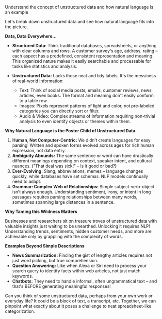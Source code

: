 Understand the concept of unstructured data and how natural language is an example

Let's break down unstructured data and see how natural language fits into the picture.

**Data, Data Everywhere...**

* **Structured Data:**  Think traditional databases, spreadsheets, or anything with clear columns and rows.  A customer survey's age, address, rating –  each aspect has a predefined, consistent representation and meaning. This organized nature makes it easily searchable and processable for tasks like statistics and analysis. 

* **Unstructured Data:** Lacks those neat and tidy labels.  It's the messiness of real-world information: 
    * Text: Think of social media posts, emails, customer reviews, news articles, even books. The format and meaning don't easily conform to a table row.
    * Images: Pixels represent patterns of light and color, not pre-labeled categories you can directly sort or filter.
    * Audio & Video: Complex streams of information requiring non-trivial analysis to even identify objects or themes within them.

**Why Natural Language is the Poster Child of Unstructured Data**

1. **Human, Not Computer-Centric:** We didn't create languages for easy parsing! Written and spoken forms evolved across ages for rich human expression, not data entry.
2. **Ambiguity Abounds:** The same sentence or word can have drastically different meanings depending on context, speaker intent, and cultural nuances. ("That deal was sick!" – Is it good or bad?)
3. **Ever-Evolving:** Slang, abbreviations, memes – language changes quickly, while databases have set schemas.  NLP models continually  need to adapt.
4. **Grammar: Complex Web of Relationships:**  Simple subject-verb-object isn't always enough. Understanding sentiment, irony, or intent in long passages requires parsing relationships between many words, sometimes spanning large distances in a sentence.

**Why Taming this Wildness Matters**

Businesses and researchers sit on treasure troves of unstructured data with valuable insights just waiting to be unearthed.  Unlocking it requires NLP! Understanding trends, sentiments, hidden customer needs, and more are achievable only by grappling with the complexity of words. 

**Examples Beyond Simple Descriptions**

* **News Summarization:** Finding the gist of lengthy articles  requires not just word picking, but true comprehension.
* **Question Answering:** Like when Alexa or Siri need to process your search query to identify facts within web articles, not just match keywords.
* **Chatbots:** They need to handle informal,  often ungrammatical text – and that's BEFORE generating meaningful responses! 

Can you think of some unstructured data, perhaps from your own work or everyday life? It could be a block of text, a transcript, etc. Together, we can pinpoint what exactly about it poses a challenge to neat spreadsheet-like categorization. 
